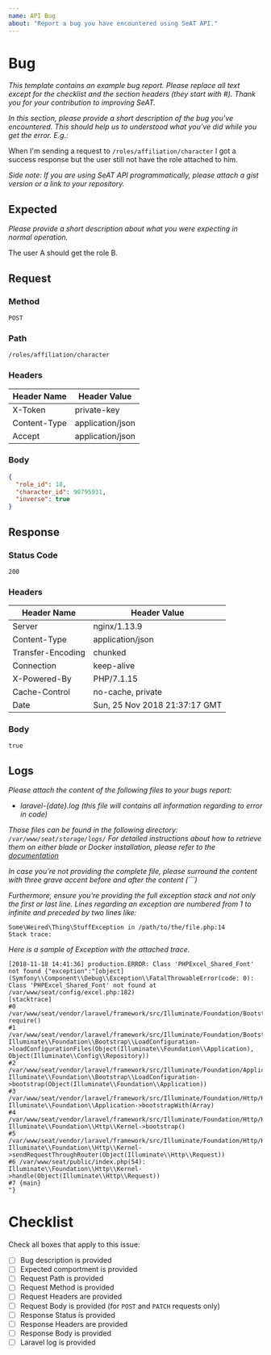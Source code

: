 ```yaml
---
name: API Bug
about: "Report a bug you have encountered using SeAT API."
---
```


# Bug
*This template contains an example bug report. Please replace all text except for the checklist and the section headers (they start with \#). Thank you for your contribution to improving SeAT.*

*In this section, please provide a short description of the bug you've encountered.
This should help us to understood what you've did while you get the error. E.g.:*

When I'm sending a request to `/roles/affiliation/character` I got a success response but the user still not have the role attached to him.

*Side note: If you are using SeAT API programmatically, please attach a gist version or a link to your repository.*

## Expected

*Please provide a short description about what you were expecting in normal operation.*

The user A should get the role B.

## Request

### Method

`POST`

### Path

`/roles/affiliation/character`

### Headers

| Header Name  | Header Value     |
| ------------ | ---------------- |
| X-Token      | private-key      |
| Content-Type | application/json |
| Accept       | application/json |

### Body

```json
{
  "role_id": 18,
  "character_id": 90795931,
  "inverse": true
}
```

## Response

### Status Code

`200`

### Headers

| Header Name       | Header Value                  |
| ----------------- | ----------------------------- |
| Server            | nginx/1.13.9                  |
| Content-Type      | application/json              |
| Transfer-Encoding | chunked                       |
| Connection        | keep-alive                    |
| X-Powered-By      | PHP/7.1.15                    |
| Cache-Control     | no-cache, private             |
| Date              | Sun, 25 Nov 2018 21:37:17 GMT |

### Body

```
true
```

## Logs

*Please attach the content of the following files to your bugs report:*
 - *laravel-{date}.log (this file will contains all information regarding to error in code)*

*Those files can be found in the following directory: `/var/www/seat/storage/logs/`*
*For detailed instructions about how to retrieve them on either blade or Docker installation, please refer to the [documentation](https://eveseat.github.io/docs/troubleshooting/#checking-log-files)*

*In case you're not providing the complete file, please surround the content with three grave accent before and after the content (```)*

*Furthermore, ensure you're providing the full exception stack and not only the first or last line. Lines regarding an exception are numbered from 1 to infinite and preceded by two lines like:*
```
Some\Weired\Thing\StuffException in /path/to/the/file.php:14
Stack trace:
```

*Here is a sample of Exception with the attached trace.*
```
[2018-11-18 14:41:36] production.ERROR: Class 'PHPExcel_Shared_Font' not found {"exception":"[object] (Symfony\\Component\\Debug\\Exception\\FatalThrowableError(code: 0): Class 'PHPExcel_Shared_Font' not found at /var/www/seat/config/excel.php:182)
[stacktrace]
#0 /var/www/seat/vendor/laravel/framework/src/Illuminate/Foundation/Bootstrap/LoadConfiguration.php(71): require()
#1 /var/www/seat/vendor/laravel/framework/src/Illuminate/Foundation/Bootstrap/LoadConfiguration.php(39): Illuminate\\Foundation\\Bootstrap\\LoadConfiguration->loadConfigurationFiles(Object(Illuminate\\Foundation\\Application), Object(Illuminate\\Config\\Repository))
#2 /var/www/seat/vendor/laravel/framework/src/Illuminate/Foundation/Application.php(213): Illuminate\\Foundation\\Bootstrap\\LoadConfiguration->bootstrap(Object(Illuminate\\Foundation\\Application))
#3 /var/www/seat/vendor/laravel/framework/src/Illuminate/Foundation/Http/Kernel.php(162): Illuminate\\Foundation\\Application->bootstrapWith(Array)
#4 /var/www/seat/vendor/laravel/framework/src/Illuminate/Foundation/Http/Kernel.php(146): Illuminate\\Foundation\\Http\\Kernel->bootstrap()
#5 /var/www/seat/vendor/laravel/framework/src/Illuminate/Foundation/Http/Kernel.php(116): Illuminate\\Foundation\\Http\\Kernel->sendRequestThroughRouter(Object(Illuminate\\Http\\Request))
#6 /var/www/seat/public/index.php(54): Illuminate\\Foundation\\Http\\Kernel->handle(Object(Illuminate\\Http\\Request))
#7 {main}
"}
```

# Checklist

Check all boxes that apply to this issue:
 - [ ] Bug description is provided
 - [ ] Expected comportment is provided
 - [ ] Request Path is provided
 - [ ] Request Method is provided
 - [ ] Request Headers are provided
 - [ ] Request Body is provided (for `POST` and `PATCH` requests only)
 - [ ] Response Status is provided
 - [ ] Response Headers are provided
 - [ ] Response Body is provided
 - [ ] Laravel log is provided
